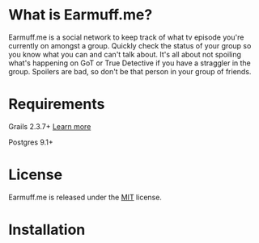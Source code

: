 # What is Earmuff.me?

Earmuff.me is a social network to keep track of what tv episode you're currently on amongst a group.  Quickly check the status of your group so you know what you can and can't talk about.  It's all about not spoiling what's happening on GoT or True Detective if you have a straggler in the group.  Spoilers are bad, so don't be that person in your group of friends.

# Requirements

Grails 2.3.7+ [Learn more](http://grails.org)

Postgres 9.1+

# License

Earmuff.me is released under the [MIT](http://www.opensource.org/licenses/mit-license.php) license.

# Installation

